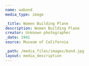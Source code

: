 ```yaml
---
name: wabond
media_type: image

_title: Women Building Plane
description: Women Building Plane
creator: Unknown photographer
_date: 1941
source: Museum of California

_path: /media_files/images/bond.jpg
layout: media_description
---
```


